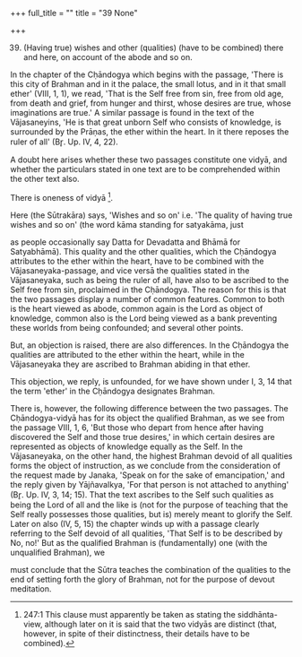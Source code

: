 +++
full_title = ""
title = "39 None"

+++


39. (Having true) wishes and other (qualities) (have to be combined) there and here, on account of the abode and so on.

In the chapter of the Cḥāndogya which begins with the passage, 'There is this city of Brahman and in it the palace, the small lotus, and in it that small ether' (VIII, 1, 1), we read, 'That is the Self free from sin, free from old age, from death and grief, from hunger and thirst, whose desires are true, whose imaginations are true.' A similar passage is found in the text of the Vājasaneyins, 'He is that great unborn Self who consists of knowledge, is surrounded by the Prāṇas, the ether within the heart. In it there reposes the ruler of all' (Br̥. Up. IV, 4, 22).

A doubt here arises whether these two passages constitute one vidyā, and whether the particulars stated in one text are to be comprehended within the other text also.

There is oneness of vidyā [^fn_156].

Here (the Sūtrakāra) says, 'Wishes and so on' i.e. 'The quality of having true wishes and so on' (the word kāma standing for satyakāma, just

[^fn_156]: 247:1 This clause must apparently be taken as stating the siddhānta-view, although later on it is said that the two vidyās are distinct (that, however, in spite of their distinctness, their details have to be combined).

as people occasionally say Datta for Devadatta and Bhāmā for Satyabhāmā). This quality and the other qualities, which the Cḥāndogya attributes to the ether within the heart, have to be combined with the Vājasaneyaka-passage, and vice versā the qualities stated in the Vājasaneyaka, such as being the ruler of all, have also to be ascribed to the Self free from sin, proclaimed in the Cḥāndogya. The reason for this is that the two passages display a number of common features. Common to both is the heart viewed as abode, common again is the Lord as object of knowledge, common also is the Lord being viewed as a bank preventing these worlds from being confounded; and several other points.

But, an objection is raised, there are also differences. In the Cḥāndogya the qualities are attributed to the ether within the heart, while in the Vājasaneyaka they are ascribed to Brahman abiding in that ether.

This objection, we reply, is unfounded, for we have shown under I, 3, 14 that the term 'ether' in the Cḥāndogya designates Brahman.

There is, however, the following difference between the two passages. The Cḥāndogya-vidyā has for its object the qualified Brahman, as we see from the passage VIII, 1, 6, 'But those who depart from hence after having discovered the Self and those true desires,' in which certain desires are represented as objects of knowledge equally as the Self. In the Vājasaneyaka, on the other hand, the highest Brahman devoid of all qualities forms the object of instruction, as we conclude from the consideration of the request made by Janaka, 'Speak on for the sake of emancipation,' and the reply given by Yājñavalkya, 'For that person is not attached to anything' (Br̥. Up. IV, 3, 14; 15). That the text ascribes to the Self such qualities as being the Lord of all and the like is (not for the purpose of teaching that the Self really possesses those qualities, but is) merely meant to glorify the Self. Later on also (IV, 5, 15) the chapter winds up with a passage clearly referring to the Self devoid of all qualities, 'That Self is to be described by No, no!' But as the qualified Brahman is (fundamentally) one (with the unqualified Brahman), we

must conclude that the Sūtra teaches the combination of the qualities to the end of setting forth the glory of Brahman, not for the purpose of devout meditation.

